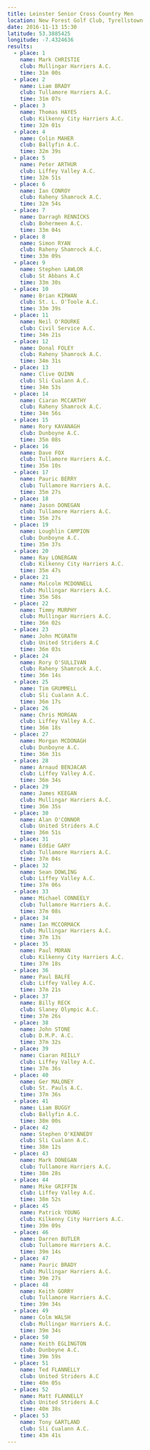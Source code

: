 ```yaml
---
title: Leinster Senior Cross Country Men
location: New Forest Golf Club, Tyrellstown
date: 2016-11-13 15:30
latitude: 53.3885425
longitude: -7.4324636
results:
  - place: 1
    name: Mark CHRISTIE
    club: Mullingar Harriers A.C.
    time: 31m 00s
  - place: 2
    name: Liam BRADY
    club: Tullamore Harriers A.C.
    time: 31m 07s
  - place: 3
    name: Thomas HAYES
    club: Kilkenny City Harriers A.C.
    time: 32m 01s
  - place: 4
    name: Colin MAHER
    club: Ballyfin A.C.
    time: 32m 39s
  - place: 5
    name: Peter ARTHUR
    club: Liffey Valley A.C.
    time: 32m 51s
  - place: 6
    name: Ian CONROY
    club: Raheny Shamrock A.C.
    time: 32m 54s
  - place: 7
    name: Darragh RENNICKS
    club: Bohermeen A.C.
    time: 33m 04s
  - place: 8
    name: Simon RYAN
    club: Raheny Shamrock A.C.
    time: 33m 09s
  - place: 9
    name: Stephen LAWLOR
    club: St Abbans A.C
    time: 33m 30s
  - place: 10
    name: Brian KIRWAN
    club: St. L. O'Toole A.C.
    time: 33m 39s
  - place: 11
    name: Neil O'ROURKE
    club: Civil Service A.C.
    time: 34m 21s
  - place: 12
    name: Donal FOLEY
    club: Raheny Shamrock A.C.
    time: 34m 31s
  - place: 13
    name: Clive QUINN
    club: Sli Cualann A.C.
    time: 34m 53s
  - place: 14
    name: Ciaran MCCARTHY
    club: Raheny Shamrock A.C.
    time: 34m 56s
  - place: 15
    name: Rory KAVANAGH
    club: Dunboyne A.C.
    time: 35m 08s
  - place: 16
    name: Dave FOX
    club: Tullamore Harriers A.C.
    time: 35m 10s
  - place: 17
    name: Pauric BERRY
    club: Tullamore Harriers A.C.
    time: 35m 27s
  - place: 18
    name: Jason DONEGAN
    club: Tullamore Harriers A.C.
    time: 35m 27s
  - place: 19
    name: Loughlin CAMPION
    club: Dunboyne A.C.
    time: 35m 37s
  - place: 20
    name: Ray LONERGAN
    club: Kilkenny City Harriers A.C.
    time: 35m 47s
  - place: 21
    name: Malcolm MCDONNELL
    club: Mullingar Harriers A.C.
    time: 35m 58s
  - place: 22
    name: Timmy MURPHY
    club: Mullingar Harriers A.C.
    time: 36m 02s
  - place: 23
    name: John MCGRATH
    club: United Striders A.C
    time: 36m 03s
  - place: 24
    name: Rory O'SULLIVAN
    club: Raheny Shamrock A.C.
    time: 36m 14s
  - place: 25
    name: Tim GRUMMELL
    club: Sli Cualann A.C.
    time: 36m 17s
  - place: 26
    name: Chris MORGAN
    club: Liffey Valley A.C.
    time: 36m 18s
  - place: 27
    name: Morgan MCDONAGH
    club: Dunboyne A.C.
    time: 36m 31s
  - place: 28
    name: Arnaud BENJACAR
    club: Liffey Valley A.C.
    time: 36m 34s
  - place: 29
    name: James KEEGAN
    club: Mullingar Harriers A.C.
    time: 36m 35s
  - place: 30
    name: Alan O'CONNOR
    club: United Striders A.C
    time: 36m 51s
  - place: 31
    name: Eddie GARY
    club: Tullamore Harriers A.C.
    time: 37m 04s
  - place: 32
    name: Sean DOWLING
    club: Liffey Valley A.C.
    time: 37m 06s
  - place: 33
    name: Michael CONNEELY
    club: Tullamore Harriers A.C.
    time: 37m 08s
  - place: 34
    name: Ian MCCORMACK
    club: Mullingar Harriers A.C.
    time: 37m 13s
  - place: 35
    name: Paul MORAN
    club: Kilkenny City Harriers A.C.
    time: 37m 18s
  - place: 36
    name: Paul BALFE
    club: Liffey Valley A.C.
    time: 37m 21s
  - place: 37
    name: Billy RECK
    club: Slaney Olympic A.C.
    time: 37m 26s
  - place: 38
    name: John STONE
    club: D.M.P. A.C.
    time: 37m 32s
  - place: 39
    name: Ciaran REILLY
    club: Liffey Valley A.C.
    time: 37m 36s
  - place: 40
    name: Ger MALONEY
    club: St. Pauls A.C.
    time: 37m 36s
  - place: 41
    name: Liam BUGGY
    club: Ballyfin A.C.
    time: 38m 00s
  - place: 42
    name: Stephen O'KENNEDY
    club: Sli Cualann A.C.
    time: 38m 12s
  - place: 43
    name: Mark DONEGAN
    club: Tullamore Harriers A.C.
    time: 38m 28s
  - place: 44
    name: Mike GRIFFIN
    club: Liffey Valley A.C.
    time: 38m 52s
  - place: 45
    name: Patrick YOUNG
    club: Kilkenny City Harriers A.C.
    time: 39m 09s
  - place: 46
    name: Darren BUTLER
    club: Tullamore Harriers A.C.
    time: 39m 14s
  - place: 47
    name: Pauric BRADY
    club: Mullingar Harriers A.C.
    time: 39m 27s
  - place: 48
    name: Keith GORRY
    club: Tullamore Harriers A.C.
    time: 39m 34s
  - place: 49
    name: Colm WALSH
    club: Mullingar Harriers A.C.
    time: 39m 34s
  - place: 50
    name: Keith EGLINGTON
    club: Dunboyne A.C.
    time: 39m 59s
  - place: 51
    name: Ted FLANNELLY
    club: United Striders A.C
    time: 40m 05s
  - place: 52
    name: Matt FLANNELLY
    club: United Striders A.C
    time: 40m 38s
  - place: 53
    name: Tony GARTLAND
    club: Sli Cualann A.C.
    time: 43m 41s
---
```

